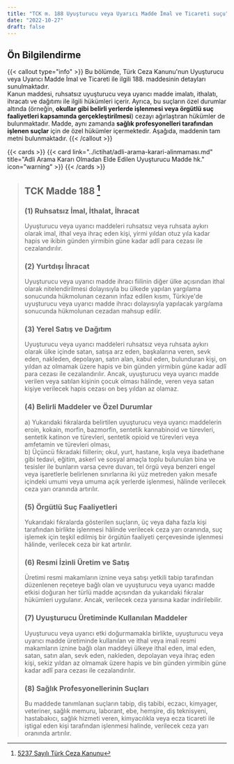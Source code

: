 ```yaml
---
title: "TCK m. 188 Uyuşturucu veya Uyarıcı Madde İmal ve Ticareti suçu"
date: "2022-10-27"
draft: false
---
```


## Ön Bilgilendirme

{{< callout type="info" >}}
Bu bölümde, Türk Ceza Kanunu'nun Uyuşturucu veya Uyarıcı Madde İmal ve Ticareti ile ilgili 188. maddesinin detayları sunulmaktadır.  
Kanun maddesi, ruhsatsız uyuşturucu veya uyarıcı madde imalatı, ithalatı, ihracatı ve dağıtımı ile ilgili hükümleri içerir. Ayrıca, bu suçların özel durumlar altında (örneğin, **okullar gibi belirli yerlerde işlenmesi veya örgütlü suç faaliyetleri kapsamında gerçekleştirilmesi**) cezayı ağırlaştıran hükümler de bulunmaktadır. Madde, aynı zamanda **sağlık profesyonelleri tarafından işlenen suçlar** için de özel hükümler içermektedir. Aşağıda, maddenin tam metni bulunmaktadır.
{{< /callout >}}

{{< cards >}}
{{< card link="../ictihat/adli-arama-karari-alinmaması.md" title="Adli Arama Kararı Olmadan Elde Edilen Uyuşturucu Madde hk." icon="warning" >}}
{{< /cards >}}

> ## TCK Madde 188 [^1]
>
> [^1]: [5237 Sayılı Türk Ceza Kanunu](https://www.mevzuat.gov.tr/mevzuat?MevzuatNo=5237&MevzuatTur=1&MevzuatTertip=5)
>
> ### (1) Ruhsatsız İmal, İthalat, İhracat
>
> Uyuşturucu veya uyarıcı maddeleri ruhsatsız veya ruhsata aykırı olarak imal, ithal veya ihraç eden kişi, yirmi yıldan otuz yıla kadar hapis ve ikibin günden yirmibin güne kadar adlî para cezası ile cezalandırılır.
>
> ### (2) Yurtdışı İhracat
>
> Uyuşturucu veya uyarıcı madde ihracı fiilinin diğer ülke açısından ithal olarak nitelendirilmesi dolayısıyla bu ülkede yapılan yargılama sonucunda hükmolunan cezanın infaz edilen kısmı, Türkiye'de uyuşturucu veya uyarıcı madde ihracı dolayısıyla yapılacak yargılama sonucunda hükmolunan cezadan mahsup edilir.
>
> ### (3) Yerel Satış ve Dağıtım
>
> Uyuşturucu veya uyarıcı maddeleri ruhsatsız veya ruhsata aykırı olarak ülke içinde satan, satışa arz eden, başkalarına veren, sevk eden, nakleden, depolayan, satın alan, kabul eden, bulunduran kişi, on yıldan az olmamak üzere hapis ve bin günden yirmibin güne kadar adlî para cezası ile cezalandırılır. Ancak, uyuşturucu veya uyarıcı madde verilen veya satılan kişinin çocuk olması hâlinde, veren veya satan kişiye verilecek hapis cezası on beş yıldan az olamaz.
>
> ### (4) Belirli Maddeler ve Özel Durumlar
>
> a) Yukarıdaki fıkralarda belirtilen uyuşturucu veya uyarıcı maddelerin eroin, kokain, morfin, bazmorfin, sentetik kannabinoid ve türevleri, sentetik katinon ve türevleri, sentetik opioid ve türevleri veya amfetamin ve türevleri olması,  
> b) Üçüncü fıkradaki fiillerin; okul, yurt, hastane, kışla veya ibadethane gibi tedavi, eğitim, askerî ve sosyal amaçla toplu bulunulan bina ve tesisler ile bunların varsa çevre duvarı, tel örgü veya benzeri engel veya işaretlerle belirlenen sınırlarına iki yüz metreden yakın mesafe içindeki umumi veya umuma açık yerlerde işlenmesi,
> hâlinde verilecek ceza yarı oranında artırılır.
>
> ### (5) Örgütlü Suç Faaliyetleri
>
> Yukarıdaki fıkralarda gösterilen suçların, üç veya daha fazla kişi tarafından birlikte işlenmesi hâlinde verilecek ceza yarı oranında, suç işlemek için teşkil edilmiş bir örgütün faaliyeti çerçevesinde işlenmesi hâlinde, verilecek ceza bir kat artırılır.
>
> ### (6) Resmi İzinli Üretim ve Satış
>
> Üretimi resmi makamların iznine veya satışı yetkili tabip tarafından düzenlenen reçeteye bağlı olan ve uyuşturucu veya uyarıcı madde etkisi doğuran her türlü madde açısından da yukarıdaki fıkralar hükümleri uygulanır. Ancak, verilecek ceza yarısına kadar indirilebilir.
>
> ### (7) Uyuşturucu Üretiminde Kullanılan Maddeler
>
> Uyuşturucu veya uyarıcı etki doğurmamakla birlikte, uyuşturucu veya uyarıcı madde üretiminde kullanılan ve ithal veya imali resmi makamların iznine bağlı olan maddeyi ülkeye ithal eden, imal eden, satan, satın alan, sevk eden, nakleden, depolayan veya ihraç eden kişi, sekiz yıldan az olmamak üzere hapis ve bin günden yirmibin güne kadar adlî para cezası ile cezalandırılır.
>
> ### (8) Sağlık Profesyonellerinin Suçları
>
> Bu maddede tanımlanan suçların tabip, diş tabibi, eczacı, kimyager, veteriner, sağlık memuru, laborant, ebe, hemşire, diş teknisyeni, hastabakıcı, sağlık hizmeti veren, kimyacılıkla veya ecza ticareti ile iştigal eden kişi tarafından işlenmesi halinde, verilecek ceza yarı oranında artırılır.

[def]: https://www.mevzuat.gov.tr/mevzuat?MevzuatNo=5237&MevzuatTur=1&MevzuatTertip=5
